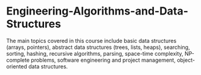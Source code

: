 # Engineering-Algorithms-and-Data-Structures
The main topics covered in this course include basic data structures (arrays, pointers), abstract data structures (trees, lists, heaps), searching, sorting, hashing, recursive algorithms, parsing, space-time complexity, NP-complete problems, software engineering and project management, object-oriented data structures.
